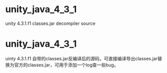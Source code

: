 # unity_java_4_3_1
unity 4.3.1.f1 classes.jar decompiler source

# unity_java_4_3_1
uinty 4.3.1.f1 自带的classes.jar反编译后的源码，可直接编译导出classes.jar替换为官方的classes.jar，可用于添加一个log查一些bug。

